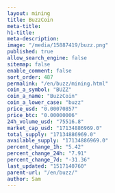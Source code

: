```yaml
---
layout: mining
title: BuzzCoin
meta-title: 
h1-title: 
meta-description: 
image: "/media/15887419/buzz.png"
published: true
allow_search_engine: false
sitemap: false
enable_comment: false
sort_order: 487
permalink: "/en/buzz/mining.html"
coin_a_symbol: "BUZZ"
coin_a_name: "BuzzCoin"
coin_a_lower_case: "buzz"
price_usd: "0.00070857"
price_btc: "0.00000006"
24h_volume_usd: "75516.8"
market_cap_usd: "17134886969.0"
total_supply: "17134886969.0"
available_supply: "17134886969.0"
percent_change_1h: "5.42"
percent_change_24h: "7.91"
percent_change_7d: "-31.36"
last_updated: "1517140760"
parent-url: "/en/buzz/"
author: Sam
---
```


